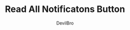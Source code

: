 ---
title: Read All Notificatons Button
author: DevilBro
description_markdown: >-
  Adds two options on your channel context menu.

    - You can open a popout, where you can change the local name and color for the selected channel.
    - You can set the selected channel back to its original state.
github: https://github.com/mwittrien/
download: https://github.com/mwittrien/BetterDiscordAddons/tree/master/Plugins/EditChannels
support: https://discord.gg/Z7PBux5
tags:
images:
  - name: 
    image: 
layout: product
---